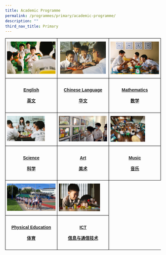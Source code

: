 ```yaml
---
title: Academic Programme
permalink: /programmes/primary/academic-programme/
description: ""
third_nav_title: Primary
---
```

<style type="text/css">
.tg  {border-collapse:collapse;border-spacing:0;}
.tg td{border-color:black;border-style:solid;border-width:1px;font-family:Arial, sans-serif;font-size:14px;
  overflow:hidden;padding:10px 5px;word-break:normal;}
.tg th{border-color:black;border-style:solid;border-width:1px;font-family:Arial, sans-serif;font-size:14px;
  font-weight:normal;overflow:hidden;padding:10px 5px;word-break:normal;}
.tg .tg-0lax{text-align:left;vertical-align:top}
</style>
<table class="tg" style="table-layout: fixed; width: 100%;">
<thead>
  <tr>
    <td class="tg-0lax">
      <a href="/programmes/primary/academic-programme/english/">
<img src="/images/english_v3.png" alt="english">
    </a></td>
    <td class="tg-0lax" style="text-align: center;">
      <a href="/programmes/primary/academic-programme/chinese/">
        <img src="/images/chinese%20language.jpeg" alt="chinese language" style="width:95%">
      </a>
    </td>
    <td class="tg-0lax">
      <a href="/programmes/primary/academic-programme/mathematics/">
        <img src="/images/math_v3.png" style="max-width: 100%; height: auto;">
      </a>
    </td>
  </tr>
</thead>
<tbody>
  <tr>
    <td class="tg-0lax" style="width: 33.33%"><a href="/programmes/primary/academic-programme/english/"><center><h4>English<br><br>英文</h4></center></a></td>
    <td class="tg-0lax" style="width: 33.33%"><a href="/programmes/primary/academic-programme/chinese/"><center><h4>Chinese Language<br><br>华文</h4></center></a></td>
    <td class="tg-0lax" style="width: 33.33%"><a href="/programmes/primary/academic-programme/mathematics/"><center><h4>Mathematics<br><br>数学</h4></center></a></td>
  </tr>
  <tr>
    <td class="tg-0lax"><a href="/programmes/primary/academic-programme/science/">
<img src="/images/science_v3.png" alt="science" style="width:78%">
</a></td>
    <td class="tg-0lax"><a href="/programmes/primary/academic-programme/art/">
<img src="/images/art%20%20%20.jpeg" alt="art" style="width:100%">
</a></td>
    <td class="tg-0lax"><a href="/programmes/primary/academic-programme/music/">
<img src="/images/music%20.jpeg" alt="music" style="width:71%">
</a></td>
  </tr>
  <tr>
    <td class="tg-0lax" style="width: 33.33%"><a href="/programmes/primary/academic-programme/science/"><center><h4>Science<br><br>科学</h4></center></a></td>
    <td class="tg-0lax" style="width: 33.33%"><a href="/programmes/primary/academic-programme/art/"><center><h4>Art<br><br>美术</h4></center></a></td>
    <td class="tg-0lax" style="width: 33.33%"><a href="/programmes/primary/academic-programme/music/"><center><h4>Music<br><br>音乐</h4></center></a></td>
  </tr>
 <tr>
    <td class="tg-0lax"><a href="/programmes/primary/academic-programme/physical-education/">
<img src="/images/physical%20education.jpeg" alt="PE" style="width:100%"></a></td>
		<td class="tg-0lax"><a href="/academic-programme/primary/ict-primary/">
<img src="/images/ictprimary-min.jpg" alt="ICT" style="width:85%"></a></td>
</tr>
  <tr>
    <td class="tg-0lax" style="width: 33.33%"><a href="/programmes/secondary/academic-programme/computing/"><center><h4>Physical Education<br><br>体育</h4></center></a></td>
		<td class="tg-0lax" style="width: 33.33%"><a href="/programmes/secondary/academic-programme/design-and-technology/"><center><h4>ICT<br><br>信息与通信技术</h4></center></a></td>
  </tr>
</tbody>
</table>